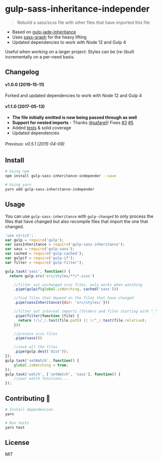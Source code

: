 # gulp-sass-inheritance-independer

> Rebuild a sass/scss file with other files that have imported this file

* Based on [gulp-jade-inheritance](https://github.com/juanfran/gulp-jade-inheritance)
* Uses [sass-graph](https://github.com/xzyfer/sass-graph) for the heavy lifting
* Updated dependencies to work with Node 12 and Gulp 4

Useful when working on a larger project: Styles can be (re-)built incrementally on a per-need basis.


## Changelog

#### v1.0.0 (2019-15-11)
Forked and updated dependencies to work with Node 12 and Gulp 4

#### v1.1.0 (2017-05-13)

* **The file initially emitted is now being passed through as well**
* **Support for nested imports** - Thanks [@safareli](https://github.com/safareli)! Fixes [#3](https://github.com/berstend/gulp-sass-inheritance/issues/3) [#5](https://github.com/berstend/gulp-sass-inheritance/issues/5)
* Added [tests](./test) & solid coverage
* Updated dependencies


###### Previous: v0.5.1 (2015-04-09)



## Install

```bash
# Using npm
npm install gulp-sass-inheritance-independer --save

# Using yarn
yarn add gulp-sass-inheritance-independer
```




## Usage

You can use `gulp-sass-inheritance` with `gulp-changed` to only process the files that have changed but also recompile files that import the one that changed.

```js
'use strict';
var gulp = require('gulp');
var sassInheritance = require('gulp-sass-inheritance');
var sass = require('gulp-sass');
var cached = require('gulp-cached');
var gulpif = require('gulp-if');
var filter = require('gulp-filter');

gulp.task('sass', function() {
  return gulp.src('src/styles/**/*.scss')

    //filter out unchanged scss files, only works when watching
    .pipe(gulpif(global.isWatching, cached('sass')))

    //find files that depend on the files that have changed
    .pipe(sassInheritance({dir: 'src/styles/'}))

    //filter out internal imports (folders and files starting with "_" )
    .pipe(filter(function (file) {
      return !/\/_/.test(file.path) || !/^_/.test(file.relative);
    }))

    //process scss files
    .pipe(sass())

    //save all the files
    .pipe(gulp.dest('dist'));
});
gulp.task('setWatch', function() {
    global.isWatching = true;
});
gulp.task('watch', ['setWatch', 'sass'], function() {
    //your watch functions...
});
```


## Contributing :tada:
```bash
# Install dependencies
yarn

# Run tests
yarn test
```



## License

MIT
